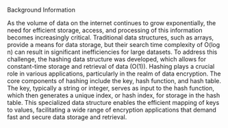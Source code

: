 Background Information

As the volume of data on the internet continues to grow exponentially, the need for efficient storage, access, and processing of this information becomes increasingly critical. 
Traditional data structures, such as arrays, provide a means for data storage, but their search time complexity of O(log n) can result in significant inefficiencies for large datasets. 
To address this challenge, the hashing data structure was developed, which allows for constant-time storage and retrieval of data (O(1)).
Hashing plays a crucial role in various applications, particularly in the realm of data encryption. The core components of hashing include the key, hash function, and hash table. 
The key, typically a string or integer, serves as input to the hash function, which then generates a unique index, or hash index, for storage in the hash table. 
This specialized data structure enables the efficient mapping of keys to values, facilitating a wide range of encryption applications that demand fast and secure data storage and retrieval.
